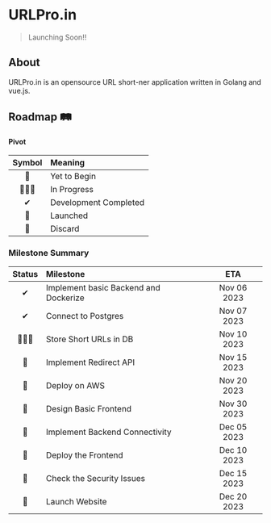 # URLPro.in

> Launching Soon!!

## About

URLPro.in is an opensource URL short-ner application written in Golang and vue.js.

## Roadmap 🛤

#### Pivot 
| Symbol  | Meaning               |
|:-------:|:----------------------|
|   🎯    | Yet to Begin          |
| 👩🏻‍💻 | In Progress           |
|    ✔    | Development Completed |
|   🚀    | Launched              |
|   🔴    | Discard               |



### Milestone Summary

| Status  | Milestone                             |     ETA     |
|:-------:|:--------------------------------------|:-----------:|
|    ✔    | Implement basic Backend and Dockerize | Nov 06 2023 |
|✔ | Connect to Postgres                   | Nov 07 2023 |
|    👩🏻‍💻   | Store Short URLs in DB                | Nov 10 2023 |
|   🎯    | Implement Redirect API                | Nov 15 2023 |
|   🎯    | Deploy on AWS                         | Nov 20 2023 |
|   🎯    | Design Basic Frontend                 | Nov 30 2023 |
|   🎯    | Implement Backend Connectivity        | Dec 05 2023 |
|   🎯    | Deploy the Frontend                   | Dec 10 2023 |
|   🎯    | Check the Security Issues             | Dec 15 2023 |
|   🎯    | Launch Website                        | Dec 20 2023 |
